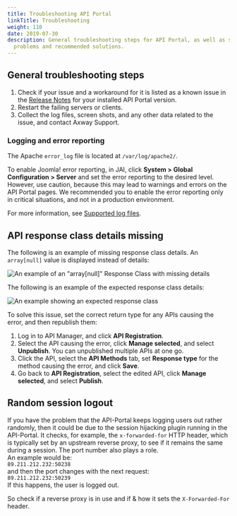 ```yaml
---
title: Troubleshooting API Portal
linkTitle: Troubleshooting
weight: 110
date: 2019-07-30
description: General troubleshooting steps for API Portal, as well as specific
  problems and recommended solutions.
---
```

## General troubleshooting steps

1. Check if your issue and a workaround for it is listed as a known issue in the [Release Notes](/docs/apim_relnotes/) for your installed API Portal version.
2. Restart the failing servers or clients.
3. Collect the log files, screen shots, and any other data related to the issue, and contact Axway Support.

### Logging and error reporting

The Apache `error_log` file is located at `/var/log/apache2/`.

To enable Joomla! error reporting, in JAI, click **System > Global Configuration > Server** and set the error reporting to the desired level. However, use caution, because this may lead to warnings and errors on the API Portal pages. We recommended you to enable the error reporting only in critical situations, and not in a production environment.

For more information, see [Supported log files](/docs/apim_administration/apiportal_admin/apip_logging/).

## API response class details missing

The following is an example of missing response class details. An `array[null]` value is displayed instead of details:

![An example of an "array[null]" Response Class with missing details](/Images/APIPortal/troubleshooting1.png)

The following is an example of the expected response class details:

![An example showing an expected response class](/Images/APIPortal/troubleshooting2.png)

To solve this issue, set the correct return type for any APIs causing the error, and then republish them:

1. Log in to API Manager, and click **API Registration**.
2. Select the API causing the error, click **Manage selected**, and select **Unpublish**. You can unpublished multiple APIs at one go.
3. Click the API, select the **API Methods** tab, set **Response type** for the method causing the error, and click **Save**.
4. Go back to **API Registration**, select the edited API, click **Manage selected**, and select **Publish**.

## Random session logout

If you have the problem that the API-Portal keeps logging users out rather randomly, then it could be due to the session hijacking plugin running in the API-Portal. 
It checks, for example, the `x-forwarded-for` HTTP header, which is typically set by an upstream reverse proxy, to see if it remains the same during a session. The port number also plays a role.  
An example would be:  
`89.211.212.232:50238`  
and then the port changes with the next request:  
`89.211.212.232:50239`  
If this happens, the user is logged out.  

So check if a reverse proxy is in use and if & how it sets the `X-Forwarded-For` header.
